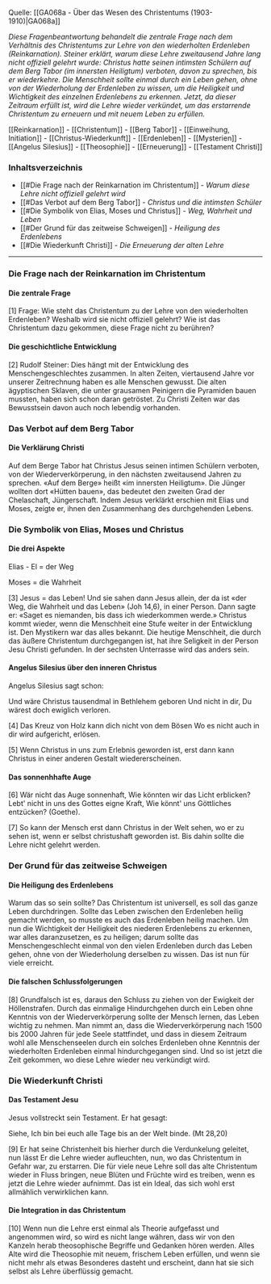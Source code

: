 Quelle: [[GA068a - Über das Wesen des Christentums (1903-1910)|GA068a]]

_Diese Fragenbeantwortung behandelt die zentrale Frage nach dem Verhältnis des Christentums zur Lehre von den wiederholten Erdenleben (Reinkarnation). Steiner erklärt, warum diese Lehre zweitausend Jahre lang nicht offiziell gelehrt wurde: Christus hatte seinen intimsten Schülern auf dem Berg Tabor (im innersten Heiligtum) verboten, davon zu sprechen, bis er wiederkehre. Die Menschheit sollte einmal durch ein Leben gehen, ohne von der Wiederholung der Erdenleben zu wissen, um die Heiligkeit und Wichtigkeit des einzelnen Erdenlebens zu erkennen. Jetzt, da dieser Zeitraum erfüllt ist, wird die Lehre wieder verkündet, um das erstarrende Christentum zu erneuern und mit neuem Leben zu erfüllen._

[[Reinkarnation]] - [[Christentum]] - [[Berg Tabor]] - [[Einweihung, Initiation]] - [[Christus-Wiederkunft]] - [[Erdenleben]] - [[Mysterien]] - [[Angelus Silesius]] - [[Theosophie]] - [[Erneuerung]] - [[Testament Christi]]

### Inhaltsverzeichnis

- [[#Die Frage nach der Reinkarnation im Christentum]] - _Warum diese Lehre nicht offiziell gelehrt wird_
- [[#Das Verbot auf dem Berg Tabor]] - _Christus und die intimsten Schüler_
- [[#Die Symbolik von Elias, Moses und Christus]] - _Weg, Wahrheit und Leben_
- [[#Der Grund für das zeitweise Schweigen]] - _Heiligung des Erdenlebens_
- [[#Die Wiederkunft Christi]] - _Die Erneuerung der alten Lehre_

---

### Die Frage nach der Reinkarnation im Christentum

#### Die zentrale Frage

[1] Frage: Wie steht das Christentum zu der Lehre von den wiederholten Erdenleben? Weshalb wird sie nicht offiziell gelehrt? Wie ist das Christentum dazu gekommen, diese Frage nicht zu berühren?

#### Die geschichtliche Entwicklung

[2] Rudolf Steiner: Dies hängt mit der Entwicklung des Menschengeschlechtes zusammen. In alten Zeiten, viertausend Jahre vor unserer Zeitrechnung haben es alle Menschen gewusst. Die alten ägyptischen Sklaven, die unter grausamen Peinigern die Pyramiden bauen mussten, haben sich schon daran getröstet. Zu Christi Zeiten war das Bewusstsein davon auch noch lebendig vorhanden.

### Das Verbot auf dem Berg Tabor

#### Die Verklärung Christi

Auf dem Berge Tabor hat Christus Jesus seinen intimen Schülern verboten, von der Wiederverkörperung, in den nächsten zweitausend Jahren zu sprechen. «Auf dem Berge» heißt «im innersten Heiligtum». Die Jünger wollten dort «Hütten bauen», das bedeutet den zweiten Grad der Chelaschaft, Jüngerschaft. Indem Jesus verklärkt erschien mit Elias und Moses, zeigte er, ihnen den Zusammenhang des durchgehenden Lebens.

### Die Symbolik von Elias, Moses und Christus

#### Die drei Aspekte

Elias - El = der Weg

Moses = die Wahrheit

[3] Jesus = das Leben! Und sie sahen dann Jesus allein, der da ist «der Weg, die Wahrheit und das Leben» (Joh 14,6), in einer Person. Dann sagte er: «Saget es niemanden, bis dass ich wiederkommen werde.» Christus kommt wieder, wenn die Menschheit eine Stufe weiter in der Entwicklung ist. Den Mystikern war das alles bekannt. Die heutige Menschheit, die durch das äußere Christentum durchgegangen ist, hat ihre Seligkeit in der Person Jesu Christi gefunden. In der sechsten Unterrasse wird das anders sein.

#### Angelus Silesius über den inneren Christus

Angelus Silesius sagt schon:

Und wäre Christus tausendmal in Bethlehem geboren
Und nicht in dir, Du wärest doch ewiglich verloren.

[4] Das Kreuz von Holz kann dich nicht von dem Bösen 
Wo es nicht auch in dir wird aufgericht, erlösen.

[5] Wenn Christus in uns zum Erlebnis geworden ist, erst dann kann Christus in einer anderen Gestalt wiedererscheinen.

#### Das sonnenhhafte Auge

[6] Wär nicht das Auge sonnenhaft,
Wie könnten wir das Licht erblicken?
Lebt' nicht in uns des Gottes eigne Kraft,
Wie könnt' uns Göttliches entzücken?
(Goethe).

[7] So kann der Mensch erst dann Christus in der Welt sehen, wo er zu sehen ist, wenn er selbst christushaft geworden ist. Bis dahin sollte die Lehre nicht gelehrt werden.

### Der Grund für das zeitweise Schweigen

#### Die Heiligung des Erdenlebens

Warum das so sein sollte? Das Christentum ist universell, es soll das ganze Leben durchdringen. Sollte das Leben zwischen den Erdenleben heilig gemacht werden, so musste es auch das Erdenleben heilig machen. Um nun die Wichtigkeit der Heiligkeit des niederen Erdenlebens zu erkennen, war alles daranzusetzen, es zu heiligen; darum sollte das Menschengeschlecht einmal von den vielen Erdenleben durch das Leben gehen, ohne von der Wiederholung derselben zu wissen. Das ist nun für viele erreicht.

#### Die falschen Schlussfolgerungen

[8] Grundfalsch ist es, daraus den Schluss zu ziehen von der Ewigkeit der Höllenstrafen. Durch das einmalige Hindurchgehen durch ein Leben ohne Kenntnis von der Wiederverkörperung sollte der Mensch lernen, das Leben wichtig zu nehmen. Man nimmt an, dass die Wiederverkörperung nach 1500 bis 2000 Jahren für jede Seele stattfindet, und dass in diesem Zeitraum wohl alle Menschenseelen durch ein solches Erdenleben ohne Kenntnis der wiederholten Erdenleben einmal hindurchgegangen sind. Und so ist jetzt die Zeit gekommen, wo diese Lehre wieder neu verkündigt wird.

### Die Wiederkunft Christi

#### Das Testament Jesu

Jesus vollstreckt sein Testament. Er hat gesagt:

Siehe, Ich bin bei euch alle Tage bis an der Welt binde. (Mt 28,20)

[9] Er hat seine Christenheit bis hierher durch die Verdunkelung geleitet, nun lässt Er die Lehre wieder aufleuchten, nun, wo das Christentum in Gefahr war, zu erstarren. Die für viele neue Lehre soll das alte Christentum wieder in Fluss bringen, neue Blüten und Früchte wird es treiben, wenn es jetzt die Lehre wieder aufnimmt. Das ist ein Ideal, das sich wohl erst allmählich verwirklichen kann.

#### Die Integration in das Christentum

[10] Wenn nun die Lehre erst einmal als Theorie aufgefasst und angenommen wird, so wird es nicht lange währen, dass wir von den Kanzeln herab theosophische Begriffe und Gedanken hören werden. Alles Alte wird die Theosophie mit neuem, frischem Leben erfüllen, und wenn sie nicht mehr als etwas Besonderes dasteht und erscheint, dann hat sie sich selbst als Lehre überflüssig gemacht.
